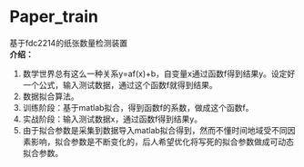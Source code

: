 # Paper_train
基于fdc2214的纸张数量检测装置  
**介绍：**
1. 数学世界总有这么一种关系y=af(x)+b，自变量x通过函数f得到结果y。设定好一个公式，输入测试数据，通过这个函数f就得到结果。  
2. 数据拟合算法。  
3. 训练阶段：基于matlab拟合，得到函数f的系数，做成这个函数f。 
4. 实战阶段：输入测试数据x，通过函数f得到结果y。  
5. 由于拟合参数是采集到数据导入matlab拟合得到，然而不懂时间地域受不同因素影响，拟合参数是不断变化的，后人希望优化将写死的拟合参数做成可动态拟合参数。
